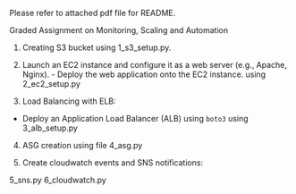 Please refer to attached pdf file for README.

Graded Assignment on Monitoring, Scaling and Automation

1. Creating S3 bucket using 1_s3_setup.py.
   
2. Launch an EC2 instance and configure it as a web server (e.g., Apache,
Nginx). - Deploy the web application onto the EC2 instance.
using 2_ec2_setup.py


3. Load Balancing with ELB:
- Deploy an Application Load Balancer (ALB) using `boto3` using 3_alb_setup.py


4. ASG creation using file 4_asg.py


5. Create cloudwatch events and SNS notifications:

5_sns.py
6_cloudwatch.py
